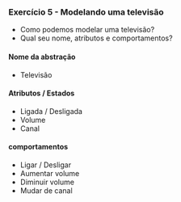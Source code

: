 ### Exercício 5 - Modelando uma televisão

- Como podemos modelar uma televisão?
- Qual seu nome, atributos e comportamentos?

#### Nome da abstração

- Televisão

#### Atributos / Estados

- Ligada / Desligada
- Volume
- Canal

#### comportamentos

- Ligar / Desligar
- Aumentar volume
- Diminuir volume
- Mudar de canal
